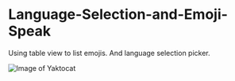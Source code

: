 # Language-Selection-and-Emoji-Speak

Using table view to list emojis. And language selection picker. 

![Image of Yaktocat](https://octodex.github.com/images/yaktocat.png)
